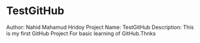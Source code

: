 # TestGitHub
Author:       Nahid Mahamud Hridoy
Project Name: TestGitHub
Description:  This is my first GitHub Project For basic learning of GitHub.Thnks
